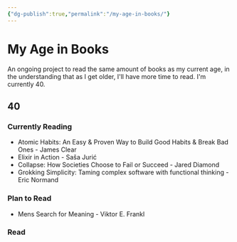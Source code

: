 ```yaml
---
{"dg-publish":true,"permalink":"/my-age-in-books/"}
---
```



# My Age in Books

An ongoing project to read the same amount of books as my current age, in the understanding that as I get older, I'll have more time to read. I'm currently 40.

## 40

### Currently Reading
- Atomic Habits: An Easy & Proven Way to Build Good Habits & Break Bad Ones - James Clear
- Elixir in Action - Saša Jurić
- Collapse: How Societies Choose to Fail or Succeed - Jared Diamond
- Grokking Simplicity: Taming complex software with functional thinking - Eric Normand

### Plan to Read
- Mens Search for Meaning - Viktor E. Frankl

### Read


